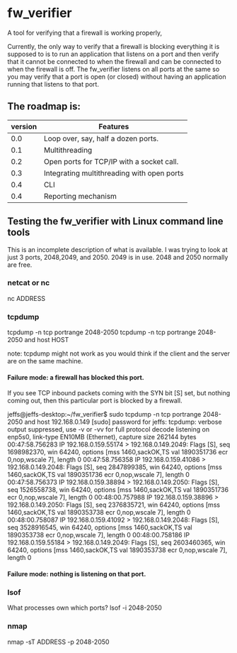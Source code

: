 # fw_verifier
A tool for verifying that a firewall is working properly,

Currently, the only way to verify that a firewall is blocking everything it is supposed to is to run an application that listens on a port and then verify that it
cannot be connected to when the firewall and can be connected to when the firewall is off.  The fw_verifier listens on all ports at the same so you may verify that a port is open (or closed) without having an application running that listens to that port.

## The roadmap is:


| version | Features |
| --- | --- |
| 0.0 | Loop over, say, half a dozen ports. |
| 0.1 | Multithreading |
| 0.2 | Open ports for TCP/IP with a socket call. |
| 0.3 | Integrating multithreading with open ports 
| 0.4 | CLI |
| 0.4 | Reporting mechanism |


## Testing the fw_verifier with Linux command line tools
This is an incomplete description of what is available.
I was trying to look at just 3 ports, 2048,2049, and 2050.  2049 is in use. 2048 and 2050 normally are free.
### netcat or nc
nc ADDRESS

### tcpdump
tcpdump -n tcp portrange 2048-2050
tcpdump -n tcp portrange 2048-2050 and host HOST

note: tcpdump might not work as you would think if the client and the server are on the same machine.

#### Failure mode: a firewall has blocked this port.
If you see TCP inbound packets coming with the SYN bit [S] set, but nothing coming out, then this particular
port is blocked by a firewall.

jeffs@jeffs-desktop:~/fw_verifier$ sudo tcpdump -n tcp portrange 2048-2050 and host 192.168.0.149
[sudo] password for jeffs: 
tcpdump: verbose output suppressed, use -v or -vv for full protocol decode
listening on enp5s0, link-type EN10MB (Ethernet), capture size 262144 bytes
00:47:58.756283 IP 192.168.0.159.55174 > 192.168.0.149.2049: Flags [S], seq 1698982370, win 64240, options [mss 1460,sackOK,TS val 1890351736 ecr 0,nop,wscale 7], length 0
00:47:58.756358 IP 192.168.0.159.41086 > 192.168.0.149.2048: Flags [S], seq 2847899385, win 64240, options [mss 1460,sackOK,TS val 1890351736 ecr 0,nop,wscale 7], length 0
00:47:58.756373 IP 192.168.0.159.38894 > 192.168.0.149.2050: Flags [S], seq 1526558738, win 64240, options [mss 1460,sackOK,TS val 1890351736 ecr 0,nop,wscale 7], length 0
00:48:00.757988 IP 192.168.0.159.38896 > 192.168.0.149.2050: Flags [S], seq 2376835721, win 64240, options [mss 1460,sackOK,TS val 1890353738 ecr 0,nop,wscale 7], length 0
00:48:00.758087 IP 192.168.0.159.41092 > 192.168.0.149.2048: Flags [S], seq 3528916545, win 64240, options [mss 1460,sackOK,TS val 1890353738 ecr 0,nop,wscale 7], length 0
00:48:00.758186 IP 192.168.0.159.55184 > 192.168.0.149.2049: Flags [S], seq 2603460365, win 64240, options [mss 1460,sackOK,TS val 1890353738 ecr 0,nop,wscale 7], length 0

#### Failure mode: nothing is listening on that port.




### lsof
What processes own which ports?
lsof -i 2048-2050

### nmap
nmap -sT ADDRESS -p 2048-2050

